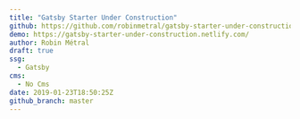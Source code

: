 ```yaml
---
title: "Gatsby Starter Under Construction"
github: https://github.com/robinmetral/gatsby-starter-under-construction
demo: https://gatsby-starter-under-construction.netlify.com/
author: Robin Métral
draft: true
ssg:
  - Gatsby
cms:
  - No Cms
date: 2019-01-23T18:50:25Z
github_branch: master
---
```


